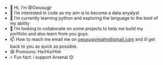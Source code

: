 - 👋 Hi, I’m @Owusugjr
- 👀 I’m interested in code as my aim is to become a data anyalyst
- 🌱 I’m currently learning python and exploring the language to the best of my ability
- 💞️ I’m looking to collaborate on some projects to help me build my portfolio and also learn from you guys.
- 📫 How to reach me email me on owusugyimahn@gmail.com and ill get back to you as quick as possible.
- 😄 Pronouns: He/His/Him
- ⚡ Fun fact: i support Arsenal 😊

<!---
Owusugjr/Owusugjr is a ✨ special ✨ repository because its `README.md` (this file) appears on your GitHub profile.
You can click the Preview link to take a look at your changes.
--->
